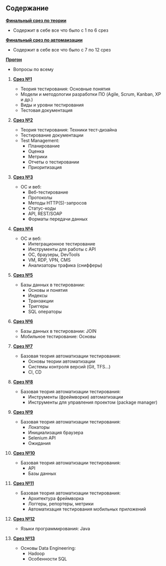 ## Содержание 

   **[Финальный срез по теории](!Theory.md)** 
   - Содержит в себе все что было с 1 по 6 срез
     
   **[Финальный срез по автомаизации](!Theory2.md)**
   - Содержит в себе все что было с 7 по 12 срез

   **[Прогон](!Progon.md)**
   - Вопросы по всему
     
1. **[Срез №1](001.md)**  
   - Теория тестирования: Основные понятия  
   - Модели и методологии разработки ПО (Agile, Scrum, Kanban, XP и др.)  
   - Виды и уровни тестирования  
   - Тестовая документация  

2. **[Срез №2](002.md)**  
   - Теория тестирования: Техники тест-дизайна  
   - Тестирование документации  
   - Test Management:  
     - Планирование  
     - Оценка  
     - Метрики  
     - Отчеты о тестировании  
     - Приоритизация  

3. **[Срез №3](003.md)**  
   - ОС и веб:  
     - Веб-тестирование  
     - Протоколы  
     - Методы HTTP(S)-запросов  
     - Статус-коды  
     - API, REST/SOAP  
     - Форматы передачи данных  

4. **[Срез №4](004.md)**  
   - ОС и веб:  
     - Интеграционное тестирование  
     - Инструменты для работы с API  
     - ОС, браузеры, DevTools  
     - VM, RDP, VPN, CMS  
     - Анализаторы трафика (снифферы)  

5. **[Срез №5](005.md)**  
   - Базы данных в тестировании:  
     - Основы и понятия  
     - Индексы  
     - Транзакции  
     - Триггеры  
     - SQL операторы  

6. **[Срез №6](006.md)**  
   - Базы данных в тестировании: JOIN  
   - Мобильное тестирование: Основы  

7. **[Срез №7](007.md)**  
   - Базовая теория автоматизации тестирования:  
     - Основы теории автоматизации  
     - Системы контроля версий (Git, TFS...)  
     - CI, CD  

8. **[Срез №8](008.md)**  
   - Базовая теория автоматизации тестирования:  
     - Инструменты (фреймворки) автоматизации  
     - Инструменты для управления проектом (package manager)  

9. **[Срез №9](009.md)**  
   - Базовая теория автоматизации тестирования:  
     - Локаторы  
     - Инициализация браузера  
     - Selenium API  
     - Ожидания  

10. **[Срез №10](010.md)**  
    - Базовая теория автоматизации тестирования:  
      - API  
      - Базы данных  

11. **[Срез №11](011.md)**  
    - Базовая теория автоматизации тестирования:  
      - Архитектура фреймворка  
      - Логгеры, репортеры, метрики  
      - Автоматизация тестирования мобильных приложений  

12. **[Срез №12](012.md)**  
    - Языки программирования: Java  

13. **[Срез №13](013.md)**  
    - Основы Data Engineering:  
      - Hadoop  
      - Особенности SQL    
